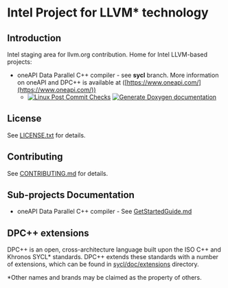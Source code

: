 # Intel Project for LLVM\* technology

## Introduction

Intel staging area for llvm.org contribution.
Home for Intel LLVM-based projects:
 - oneAPI Data Parallel C++ compiler - see **sycl** branch. More information on
   oneAPI and DPC++ is available at
([https://www.oneapi.com/](https://www.oneapi.com/))
   - [![Linux Post Commit Checks](https://github.com/intel/llvm/workflows/Linux%20Post%20Commit%20Checks/badge.svg)](https://github.com/intel/llvm/actions?query=workflow%3A%22Linux+Post+Commit+Checks%22)
   [![Generate Doxygen documentation](https://github.com/intel/llvm/workflows/Generate%20Doxygen%20documentation/badge.svg)](https://github.com/intel/llvm/actions?query=workflow%3A%22Generate+Doxygen+documentation%22)



## License
See [LICENSE.txt](sycl/LICENSE.TXT) for details.

## Contributing
See [CONTRIBUTING.md](CONTRIBUTING.md) for details.

## Sub-projects Documentation
 - oneAPI Data Parallel C++ compiler - See
   [GetStartedGuide.md](sycl/doc/GetStartedGuide.md)

## DPC++ extensions

DPC++ is an open, cross-architecture language built upon the ISO C++ and Khronos
SYCL\* standards. DPC++ extends these standards with a number of extensions,
which can be found in [sycl/doc/extensions](sycl/doc/extensions) directory.

\*Other names and brands may be claimed as the property of others.

